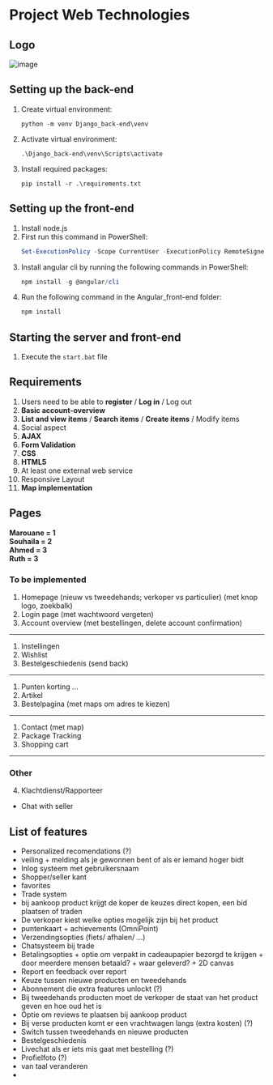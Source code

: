 Project Web Technologies
========================

Logo
----

![image](https://github.com/Ahmed-Atmani/WebTechnologiesProject/assets/97768435/e3b1e49f-b5da-4853-a009-b4d0ba96b5f3)

Setting up the back-end
-----------------------
1. Create virtual environment:
   ```
   python -m venv Django_back-end\venv
   ```
2. Activate virtual environment:
   ```
   .\Django_back-end\venv\Scripts\activate
   ```
3. Install required packages:
   ```
   pip install -r .\requirements.txt
   ```


Setting up the front-end
------------------------
1. Install node.js
1. First run this command in PowerShell:
    ```powershell
    Set-ExecutionPolicy -Scope CurrentUser -ExecutionPolicy RemoteSigned
    ```
1. Install angular cli by running the following commands in PowerShell:
    ```powershell
    npm install -g @angular/cli
    ```
1. Run the following command in the Angular_front-end folder: 
    ```powershell
    npm install
    ```

Starting the server and front-end
---------------------------------
1. Execute the ```start.bat``` file

Requirements
------------
1. Users need to be able to **register** / **Log in** / Log out
2. **Basic account-overview**
3. **List and view items** / **Search items** / **Create items** / Modify items
4. Social aspect
5. **AJAX**
6. **Form Validation**
7. **CSS**
8. **HTML5**
9. At least one external web service
10. Responsive Layout
11. **Map implementation**

Pages
-----
**Marouane = 1**  
**Souhaila = 2**  
**Ahmed = 3**  
**Ruth = 3**

### To be implemented
1. Homepage (nieuw vs tweedehands;  verkoper vs particulier) (met knop logo, zoekbalk)
1. Login page (met wachtwoord vergeten)
1. Account overview (met bestellingen, delete account confirmation)
---

1. Instellingen
1. Wishlist
1. Bestelgeschiedenis (send back)
---

1. Punten korting ...
1. Artikel
1. Bestelpagina (met maps om adres te kiezen)
---

1. Contact (met map)
1. Package Tracking
1. Shopping cart
---

### Other
4. Klachtdienst/Rapporteer
- Chat with seller

List of features
----------------

- Personalized recomendations (?)
- veiling + melding als je gewonnen bent of als er iemand hoger bidt
- Inlog systeem met gebruikersnaam
- Shopper/seller kant
- favorites
- Trade system
- bij aankoop product krijgt de koper de keuzes direct kopen, een bid plaatsen of traden
- De verkoper kiest welke opties mogelijk zijn bij het product
- puntenkaart + achievements (OmniPoint)
- Verzendingsopties (fiets/ afhalen/ ...) 
- Chatsysteem bij trade
- Betalingsopties + optie om verpakt in cadeaupapier bezorgd te krijgen + door meerdere mensen betaald? + waar geleverd? + 2D canvas
- Report en feedback over report
- Keuze tussen nieuwe producten en tweedehands
- Abonnement die extra features unlockt (?)
- Bij tweedehands producten moet de verkoper de staat van het product geven en hoe oud het is 
- Optie om reviews te plaatsen bij aankoop product
- Bij verse producten komt er een vrachtwagen langs (extra kosten) (?)
- Switch tussen tweedehands en nieuwe producten
- Bestelgeschiedenis
- Livechat als er iets mis gaat met bestelling (?)
- Profielfoto (?)
- van taal veranderen
- 
